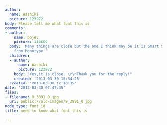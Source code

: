 ```yaml
---
author:
  name: Washiki
  picture: 123972
body: Please tell me what font this is
comments:
- author:
    name: bojev
    picture: 110659
  body: 'Many things are close but the one I think may be it is Smart Sans (Bold)
    from Monotype '
  children:
  - author:
      name: Washiki
      picture: 123972
    body: "Yes,it is close. \r\nThank you for the reply!"
    created: '2013-03-30 15:34:25'
  created: '2013-03-30 12:18:35'
date: '2013-03-30 07:47:35'
files:
- filename: 9_3891_0.jpg
  uri: public://old-images/9_3891_0.jpg
node_type: font_id
title: need to know what font this is

---
```

